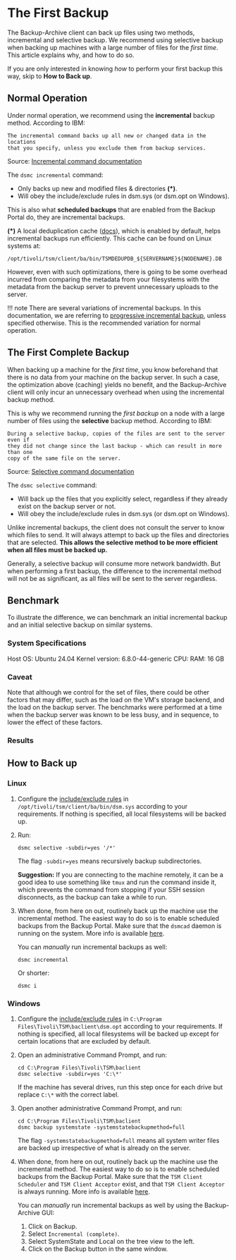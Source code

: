 The First Backup
=========================

The Backup-Archive client can back up files using two methods, incremental and
selective backup. We recommend using selective backup when backing up machines
with a large number of files for the _first time_. 
This article explains why, and how to do so.

If you are only interested in knowing _how_ to perform
your first backup this way, skip to **How to Back up**.

Normal Operation
------------------
Under normal operation, we recommend using the **incremental** backup method. 
According to IBM:
```
The incremental command backs up all new or changed data in the locations 
that you specify, unless you exclude them from backup services.
```
Source: <a target="_blank" href="https://www.ibm.com/docs/en/storage-protect/8.1.24?topic=commands-incremental">
Incremental command documentation</a>

The `dsmc incremental` command:

- Only backs up new and modified files & directories **(*)**.
- Will obey the include/exclude rules in dsm.sys (or dsm.opt on Windows).

This is also what 
**scheduled backups** that are enabled from the Backup Portal do, 
they are incremental backups.

**(*)** A local deduplication cache (<a target="_blank" href="https://www.ibm.com/docs/en/storage-protect/8.1.24?topic=reference-enablededupcache">docs</a>), which is enabled by default, helps 
incremental backups run efficiently. This cache can be found on Linux systems 
at:
```
/opt/tivoli/tsm/client/ba/bin/TSMDEDUPDB_${SERVERNAME}${NODENAME}.DB
```
However, even with such optimizations, there is 
going to be some overhead incurred from comparing the metadata from your 
filesystems with the metadata from the backup server to prevent
unnecessary uploads to the server.

!!! note
      There are several variations of incremental backups. In this documentation, we
      are referring to <a target="_blank" href="https://www.ibm.com/docs/en/storage-protect/8.1.24?topic=use-file-backup-techniques#r_client_bup_method_filebackup__prog_incr__title__1">
progressive incremental backup</a>, unless specified otherwise. This is the recommended variation for normal 
      operation.

The First Complete Backup
----------------------------
When backing up a machine for the _first time_, you know beforehand that there 
is no data from your machine on the backup server. 
In such a case, the optimization above (caching) yields no benefit, 
and the Backup-Archive client will only incur an unnecessary overhead when using 
the incremental backup method.

This is why we recommend running the _first backup_ on a node with a large 
number of files using the 
**selective** backup method. According to IBM:
```
During a selective backup, copies of the files are sent to the server even if 
they did not change since the last backup - which can result in more than one 
copy of the same file on the server.
```
Source: <a target="_blank" href="https://www.ibm.com/docs/en/storage-protect/8.1.24?topic=commands-selective">
Selective command documentation</a>


The `dsmc selective` command:

- Will back up the files that you explicitly select, regardless if they already
  exist on the backup server or not.
- Will obey the include/exclude rules in dsm.sys (or dsm.opt on Windows).

Unlike incremental backups, the client does not 
consult the server to know which files to send. It will always attempt to back 
up the files and directories that are selected. **This allows the selective
method to be more efficient when all files must be backed up.**

Generally, a selective backup will consume more network bandwidth. But when 
performing a first backup, the difference to the incremental method will not
be as significant, as all files will be sent to the server regardless.

Benchmark
----------
To illustrate the difference, we can benchmark an initial incremental backup 
and an initial selective backup on similar systems. 

### System Specifications

Host OS: Ubuntu 24.04
Kernel version: 6.8.0-44-generic
CPU: 
RAM: 16 GB

### Caveat

Note that although we control for the set of files, there could be other 
factors that may differ, such as the load on the VM's storage backend, 
and the load on the backup server. 
The benchmarks were performed at a time when the backup server was known to 
be less busy, and in sequence, to lower the effect of these factors.

### Results



How to Back up
---------------

### Linux

1. Configure the [include/exclude rules](../howto/include-exclude.md) in 
   `/opt/tivoli/tsm/client/ba/bin/dsm.sys` according to your
   requirements. If nothing is specified, all local filesystems will be
   backed up.

2. Run:
   ```
   dsmc selective -subdir=yes '/*'
   ```
   The flag `-subdir=yes` means recursively backup subdirectories.

   **Suggestion:** If you are connecting to the machine remotely, it can be 
   a good 
   idea to use something like `tmux` and run the command inside it, which 
   prevents the command from stopping if your SSH session disconnects, 
   as the backup can take a while to run.
3. When done, from here on out, routinely back up the machine use the 
   incremental method. The easiest way to do so is to enable scheduled backups
   from the Backup Portal. Make sure that the `dsmcad` daemon is running
   on the system. More info is available [here](../install/linux.md#schedule-daily-backups).

   You can _manually_ run incremental backups as well:
   ```
   dsmc incremental
   ```
   Or shorter:
   ```
   dsmc i
   ```

### Windows

1. Configure the [include/exclude rules](../howto/include-exclude.md) in 
   `C:\Program Files\Tivoli\TSM\baclient\dsm.opt` according to your
   requirements. If nothing is specified, all local filesystems will be
   backed up except for certain locations that are excluded by default.

2. Open an administrative Command Prompt, and run:
   ```
   cd C:\Program Files\Tivoli\TSM\baclient
   dsmc selective -subdir=yes 'C:\*'
   ```
   If the machine has several drives, run this step once for each drive but 
   replace `C:\*` with the correct label.
3. Open another administrative Command Prompt, and run:
   ```
   cd C:\Program Files\Tivoli\TSM\baclient
   dsmc backup systemstate -systemstatebackupmethod=full
   ```
   The flag `-systemstatebackupmethod=full` means all system writer files are 
   backed up irrespective of what is already on the server.

4. When done, from here on out, routinely back up the machine use the 
   incremental method. The easiest way to do so is to enable scheduled backups
   from the Backup Portal. Make sure that the `TSM Client Scheduler` and 
   `TSM Client Acceptor` exist, and that `TSM Client Acceptor` is always 
   running. More info is available 
   [here](../install/windows.md#schedule-daily-backups).

    You can _manually_ run incremental backups as well by using the 
    Backup-Archive GUI:

      1. Click on Backup.
      2. Select `Incremental (complete)`.
      3. Select SystemState and Local on the tree view to the left.
      4. Click on the Backup button in the same window.

